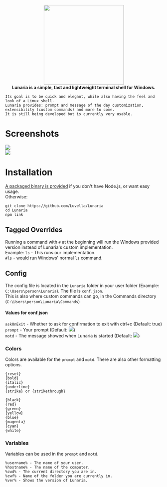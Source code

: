 <p align="center">
	<img src="https://cdn.discordapp.com/attachments/524558580419133480/747815676760162415/lunaria.png" width=256>
	<br>
	<strong>Lunaria is a simple, fast and lightweight terminal shell for Windows.</strong>

	Its goal is to be quick and elegant, while also having the feel and look of a Linux shell.  
	Lunaria provides: prompt and message of the day customization, extensibility (custom commands) and more to come.
	It is still being developed but is currently very usable.
</p>

# Screenshots
![](https://modeus.is-inside.me/4pQGrNHg.png)  
![](https://modeus.is-inside.me/C9zTGqWf.png)

# Installation
[A packaged binary is provided](https://github.com/Luvella/Lunaria/releases) if you don't have Node.js, or want easy usage.  
Otherwise:
```
git clone https://github.com/Luvella/Lunaria
cd Lunaria
npm link
```

## Tagged Overrides 
Running a command with `#` at the beginning will run the Windows provided version instead of Lunaria's custom implementation.  
Example: `ls` - This runs our implementation.  
`#ls` - would run Windows' normal `ls` command.

## Config
The config file is located in the `Lunaria` folder in your user folder (Example: `C:\Users\person\Lunaria`). The file is `conf.json`.  
This is also where custom commands can go, in the Commands directory (`C:\Users\person\Lunaria\Commands`)

#### Values for conf.json
`askOnExit` - Whether to ask for confirmation to exit with ctrl+c (Default: true)  
`prompt` - Your prompt (Default: ![](https://modeus.is-inside.me/9wdDPoyb.png))  
`motd` - The message showed when Lunaria is started (Default: ![](https://modeus.is-inside.me/0sNWdwhy.png))  

### Colors
Colors are available for the `prompt` and `motd`. There are also other formatting options.
```
{reset}
{bold}
{italic}
{underline}
{strike} or {strikethrough}

{black}
{red}
{green}
{yellow}
{blue}
{magenta}
{cyan}
{white}
```

### Variables
Variables can be used in the `prompt` and `motd`.  

```
%username% - The name of your user.
%hostname% - The name of the computer.
%cwd% - The current directory you are in.
%cwf% - Name of the folder you are currently in.
%ver% - Shows the version of Lunaria.
```